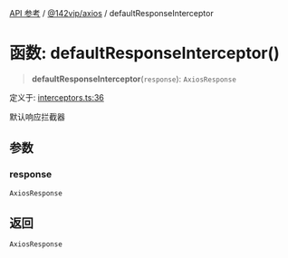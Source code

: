 [API 参考](../../../index.md) / [@142vip/axios](../index.md) / defaultResponseInterceptor

# 函数: defaultResponseInterceptor()

> **defaultResponseInterceptor**(`response`): `AxiosResponse`

定义于: [interceptors.ts:36](https://github.com/142vip/core-x/blob/1eb80b292cacf818428b26e34edc36554f5c80fb/packages/axios/src/interceptors.ts#L36)

默认响应拦截器

## 参数

### response

`AxiosResponse`

## 返回

`AxiosResponse`
